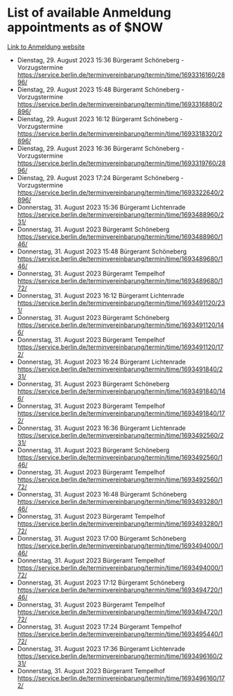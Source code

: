 # List of available Anmeldung appointments as of $NOW
[Link to Anmeldung website](https://service.berlin.de/terminvereinbarung/termin/tag.php?termin=1&anliegen[]=120686&dienstleisterlist=122210,122217,327316,122219,327312,122227,327314,122231,327346,122243,327348,122254,122252,329742,122260,329745,122262,329748,122271,327278,122273,327274,122277,327276,330436,122280,327294,122282,327290,122284,327292,122291,327270,122285,327266,122286,327264,122296,327268,150230,329760,122297,327286,122294,327284,122312,329763,122314,329775,122304,327330,122311,327334,122309,327332,317869,122281,327352,122279,329772,122283,122276,327324,122274,327326,122267,329766,122246,327318,122251,327320,122257,327322,122208,327298,122226,327300&herkunft=http%3A%2F%2Fservice.berlin.de%2Fdienstleistung%2F120686%2F)
- Dienstag, 29. August 2023 15:36 Bürgeramt Schöneberg - Vorzugstermine https://service.berlin.de/terminvereinbarung/termin/time/1693316160/2896/
- Dienstag, 29. August 2023 15:48 Bürgeramt Schöneberg - Vorzugstermine https://service.berlin.de/terminvereinbarung/termin/time/1693316880/2896/
- Dienstag, 29. August 2023 16:12 Bürgeramt Schöneberg - Vorzugstermine https://service.berlin.de/terminvereinbarung/termin/time/1693318320/2896/
- Dienstag, 29. August 2023 16:36 Bürgeramt Schöneberg - Vorzugstermine https://service.berlin.de/terminvereinbarung/termin/time/1693319760/2896/
- Dienstag, 29. August 2023 17:24 Bürgeramt Schöneberg - Vorzugstermine https://service.berlin.de/terminvereinbarung/termin/time/1693322640/2896/
- Donnerstag, 31. August 2023 15:36 Bürgeramt Lichtenrade https://service.berlin.de/terminvereinbarung/termin/time/1693488960/231/
- Donnerstag, 31. August 2023  Bürgeramt Schöneberg https://service.berlin.de/terminvereinbarung/termin/time/1693488960/146/
- Donnerstag, 31. August 2023 15:48 Bürgeramt Schöneberg https://service.berlin.de/terminvereinbarung/termin/time/1693489680/146/
- Donnerstag, 31. August 2023  Bürgeramt Tempelhof https://service.berlin.de/terminvereinbarung/termin/time/1693489680/172/
- Donnerstag, 31. August 2023 16:12 Bürgeramt Lichtenrade https://service.berlin.de/terminvereinbarung/termin/time/1693491120/231/
- Donnerstag, 31. August 2023  Bürgeramt Schöneberg https://service.berlin.de/terminvereinbarung/termin/time/1693491120/146/
- Donnerstag, 31. August 2023  Bürgeramt Tempelhof https://service.berlin.de/terminvereinbarung/termin/time/1693491120/172/
- Donnerstag, 31. August 2023 16:24 Bürgeramt Lichtenrade https://service.berlin.de/terminvereinbarung/termin/time/1693491840/231/
- Donnerstag, 31. August 2023  Bürgeramt Schöneberg https://service.berlin.de/terminvereinbarung/termin/time/1693491840/146/
- Donnerstag, 31. August 2023  Bürgeramt Tempelhof https://service.berlin.de/terminvereinbarung/termin/time/1693491840/172/
- Donnerstag, 31. August 2023 16:36 Bürgeramt Lichtenrade https://service.berlin.de/terminvereinbarung/termin/time/1693492560/231/
- Donnerstag, 31. August 2023  Bürgeramt Schöneberg https://service.berlin.de/terminvereinbarung/termin/time/1693492560/146/
- Donnerstag, 31. August 2023  Bürgeramt Tempelhof https://service.berlin.de/terminvereinbarung/termin/time/1693492560/172/
- Donnerstag, 31. August 2023 16:48 Bürgeramt Schöneberg https://service.berlin.de/terminvereinbarung/termin/time/1693493280/146/
- Donnerstag, 31. August 2023  Bürgeramt Tempelhof https://service.berlin.de/terminvereinbarung/termin/time/1693493280/172/
- Donnerstag, 31. August 2023 17:00 Bürgeramt Schöneberg https://service.berlin.de/terminvereinbarung/termin/time/1693494000/146/
- Donnerstag, 31. August 2023  Bürgeramt Tempelhof https://service.berlin.de/terminvereinbarung/termin/time/1693494000/172/
- Donnerstag, 31. August 2023 17:12 Bürgeramt Schöneberg https://service.berlin.de/terminvereinbarung/termin/time/1693494720/146/
- Donnerstag, 31. August 2023  Bürgeramt Tempelhof https://service.berlin.de/terminvereinbarung/termin/time/1693494720/172/
- Donnerstag, 31. August 2023 17:24 Bürgeramt Tempelhof https://service.berlin.de/terminvereinbarung/termin/time/1693495440/172/
- Donnerstag, 31. August 2023 17:36 Bürgeramt Lichtenrade https://service.berlin.de/terminvereinbarung/termin/time/1693496160/231/
- Donnerstag, 31. August 2023  Bürgeramt Tempelhof https://service.berlin.de/terminvereinbarung/termin/time/1693496160/172/

